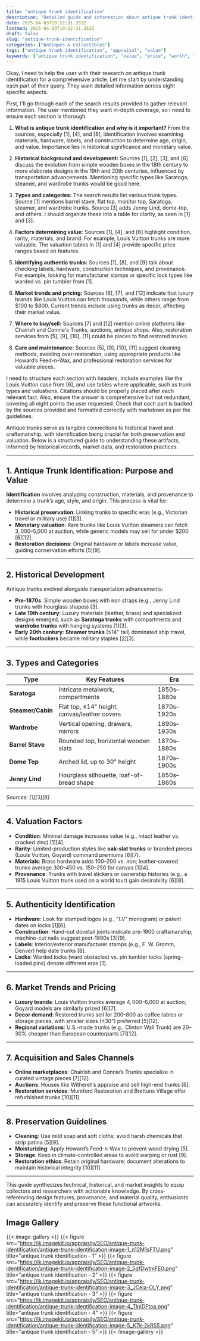 ```yaml
---
title: "antique trunk identification"
description: "Detailed guide and information about antique trunk identification"
date: 2025-04-03T19:22:31.353Z
lastmod: 2025-04-03T19:22:31.353Z
draft: false
slug: "antique-trunk-identification"
categories: ["Antiques & Collectibles"]
tags: ["antique trunk identification", "appraisal", "value"]
keywords: ["antique trunk identification", "value", "price", "worth", "appraisal"]
---
```


<think>
Okay, I need to help the user with their research on antique trunk identification for a comprehensive article. Let me start by understanding each part of their query. They want detailed information across eight specific aspects. 

First, I'll go through each of the search results provided to gather relevant information. The user mentioned they want in-depth coverage, so I need to ensure each section is thorough. 

1. **What is antique trunk identification and why is it important?** From the sources, especially [1], [4], and [8], identification involves examining materials, hardware, labels, and construction to determine age, origin, and value. Importance lies in historical significance and monetary value. 

2. **Historical background and development:** Sources [1], [2], [3], and [6] discuss the evolution from simple wooden boxes in the 18th century to more elaborate designs in the 19th and 20th centuries, influenced by transportation advancements. Mentioning specific types like Saratoga, steamer, and wardrobe trunks would be good here.

3. **Types and categories:** The search results list various trunk types. Source [1] mentions barrel stave, flat top, monitor top, Saratoga, steamer, and wardrobe trunks. Source [3] adds Jenny Lind, dome-top, and others. I should organize these into a table for clarity, as seen in [1] and [3].

4. **Factors determining value:** Sources [1], [4], and [6] highlight condition, rarity, materials, and brand. For example, Louis Vuitton trunks are more valuable. The valuation tables in [1] and [4] provide specific price ranges based on features.

5. **Identifying authentic trunks:** Sources [1], [8], and [9] talk about checking labels, hardware, construction techniques, and provenance. For example, looking for manufacturer stamps or specific lock types like warded vs. pin tumbler from [1].

6. **Market trends and pricing:** Sources [6], [7], and [12] indicate that luxury brands like Louis Vuitton can fetch thousands, while others range from $100 to $800. Current trends include using trunks as decor, affecting their market value.

7. **Where to buy/sell:** Sources [7] and [12] mention online platforms like Chairish and Connie's Trunks, auctions, antique shops. Also, restoration services from [5], [9], [10], [11] could be places to find restored trunks.

8. **Care and maintenance:** Sources [5], [9], [10], [11] suggest cleaning methods, avoiding over-restoration, using appropriate products like Howard’s Feed-n-Wax, and professional restoration services for valuable pieces.

I need to structure each section with headers, include examples like the Louis Vuitton case from [6], and use tables where applicable, such as trunk types and valuations. Citations should be properly placed after each relevant fact. Also, ensure the answer is comprehensive but not redundant, covering all eight points the user requested. Check that each part is backed by the sources provided and formatted correctly with markdown as per the guidelines.
</think>

Antique trunks serve as tangible connections to historical travel and craftsmanship, with identification being crucial for both preservation and valuation. Below is a structured guide to understanding these artifacts, informed by historical records, market data, and restoration practices.

---

## 1. Antique Trunk Identification: Purpose and Value  
**Identification** involves analyzing construction, materials, and provenance to determine a trunk’s age, style, and origin. This process is vital for:  
- **Historical preservation**: Linking trunks to specific eras (e.g., Victorian travel or military use) [1][3].  
- **Monetary valuation**: Rare trunks like Louis Vuitton steamers can fetch $3,000–$5,000 at auction, while generic models may sell for under $200 [6][12].  
- **Restoration decisions**: Original hardware or labels increase value, guiding conservation efforts [5][9].  

---

## 2. Historical Development  
Antique trunks evolved alongside transportation advancements:  
- **Pre-1870s**: Simple wooden boxes with iron straps (e.g., Jenny Lind trunks with hourglass shapes) [3].  
- **Late 19th century**: Luxury materials (leather, brass) and specialized designs emerged, such as **Saratoga trunks** with compartments and **wardrobe trunks** with hanging systems [1][3].  
- **Early 20th century**: **Steamer trunks** (≤14" tall) dominated ship travel, while **footlockers** became military staples [2][3].  

---

## 3. Types and Categories  
| **Type**             | **Key Features**                                  | **Era**         |  
|-----------------------|--------------------------------------------------|-----------------|  
| **Saratoga**          | Intricate metalwork, compartments                | 1850s–1880s     |  
| **Steamer/Cabin**     | Flat top, ≤14" height, canvas/leather covers     | 1870s–1920s     |  
| **Wardrobe**          | Vertical opening, drawers, mirrors               | 1890s–1930s     |  
| **Barrel Stave**      | Rounded top, horizontal wooden slats             | 1870s–1880s     |  
| **Dome Top**          | Arched lid, up to 30" height                     | 1870s–1900s     |  
| **Jenny Lind**        | Hourglass silhouette, loaf-of-bread shape        | 1850s–1860s     |  

*Sources: [1][3][8]*

---

## 4. Valuation Factors  
- **Condition**: Minimal damage increases value (e.g., intact leather vs. cracked zinc) [1][4].  
- **Rarity**: Limited-production styles like **oak-slat trunks** or branded pieces (Louis Vuitton, Goyard) command premiums [6][7].  
- **Materials**: Brass hardware adds $100–$200 vs. iron; leather-covered trunks average $300–$450 vs. $150–$250 for canvas [1][4].  
- **Provenance**: Trunks with travel stickers or ownership histories (e.g., a 1915 Louis Vuitton trunk used on a world tour) gain desirability [6][8].  

---

## 5. Authenticity Identification  
- **Hardware**: Look for stamped logos (e.g., "LV" monogram) or patent dates on locks [1][6].  
- **Construction**: Hand-cut dovetail joints indicate pre-1900 craftsmanship; machine-cut nails suggest post-1890s [3][9].  
- **Labels**: Interior/exterior manufacturer stamps (e.g., F. W. Gromm, Denver) help date trunks [8].  
- **Locks**: Warded locks (ward obstacles) vs. pin tumbler locks (spring-loaded pins) denote different eras [1].  

---

## 6. Market Trends and Pricing  
- **Luxury brands**: Louis Vuitton trunks average $4,000–$6,000 at auction; Goyard models are similarly prized [6][7].  
- **Decor demand**: Restored trunks sell for $200–$800 as coffee tables or storage pieces, with smaller sizes (≤30") preferred [5][12].  
- **Regional variations**: U.S.-made trunks (e.g., Clinton Wall Trunk) are 20–30% cheaper than European counterparts [7][12].  

---

## 7. Acquisition and Sales Channels  
- **Online marketplaces**: Chairish and Connie’s Trunks specialize in curated vintage pieces [7][12].  
- **Auctions**: Houses like Witherell’s appraise and sell high-end trunks [6].  
- **Restoration services**: Mumford Restoration and Brettuns Village offer refurbished trunks [10][11].  

---

## 8. Preservation Guidelines  
- **Cleaning**: Use mild soap and soft cloths; avoid harsh chemicals that strip patina [5][9].  
- **Moisturizing**: Apply Howard’s Feed-n-Wax to prevent wood drying [5].  
- **Storage**: Keep in climate-controlled areas to avoid warping or rust [9].  
- **Restoration ethics**: Retain original hardware; document alterations to maintain historical integrity [10][11].  

---

This guide synthesizes technical, historical, and market insights to equip collectors and researchers with actionable knowledge. By cross-referencing design features, provenance, and material quality, enthusiasts can accurately identify and preserve these functional artworks.


## Image Gallery

{{< image-gallery >}}
  {{< figure src="https://ik.imagekit.io/appraisily/SEO/antique-trunk-identification/antique-trunk-identification-image-1_n12M1sFTU.png" title="antique trunk identification - 1" >}}
  {{< figure src="https://ik.imagekit.io/appraisily/SEO/antique-trunk-identification/antique-trunk-identification-image-2_5qfDwtmFE0.png" title="antique trunk identification - 2" >}}
  {{< figure src="https://ik.imagekit.io/appraisily/SEO/antique-trunk-identification/antique-trunk-identification-image-3_JCeja-OLY.png" title="antique trunk identification - 3" >}}
  {{< figure src="https://ik.imagekit.io/appraisily/SEO/antique-trunk-identification/antique-trunk-identification-image-4_TlnIDFtoa.png" title="antique trunk identification - 4" >}}
  {{< figure src="https://ik.imagekit.io/appraisily/SEO/antique-trunk-identification/antique-trunk-identification-image-5_K7k-2kRS5.png" title="antique trunk identification - 5" >}}
{{< /image-gallery >}}

